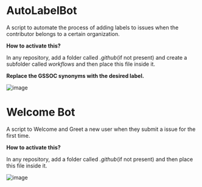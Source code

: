 # AutoLabelBot
A script to automate the process of adding labels to issues when the contributor belongs to a certain organization.

**How to activate this?**

In any repository, add a folder called *.github*(if not present) and create a subfolder called *workflows* and then place this file inside it.

<b>Replace the GSSOC synonyms with the desired label. </b>

![image](https://user-images.githubusercontent.com/61228436/113342643-5a7ef780-934c-11eb-9fdd-19aaf5f339b2.png)

# Welcome Bot
A script to Welcome and Greet a new user when they submit a issue for the first time.

**How to activate this?**

In any repository, add a folder called *.github*(if not present) and then place this file inside it.

![image](https://user-images.githubusercontent.com/61228436/113437357-1d763c00-9404-11eb-8a10-15688f22209c.png)

